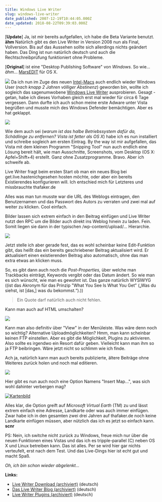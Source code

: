 ```yaml
---
title: Windows Live Writer
slug: windows-live-writer
date_published: 2007-12-19T10:44:05.000Z
date_updated: 2018-08-22T09:39:03.000Z
---
```


[**Update**] Ja, ist mir bereits aufgefallen, ich habe die Beta Variante benutzt. **ähm** Natürlich gibt es den Live Writer in Version 2008 nun als Final, Vollversion. Bis auf das Aussehen sollte sich allerdings nichts geändert haben. Das Ding ist nun natürlich deutsch und auch die Rechtschreibprüfung funktioniert ohne Probleme.

[**Original**] ist eine "Desktop Publishing Software" von *Windows*. So wie... *ähm*... [MarsEDIT](http://www.red-sweater.com/marsedit/) für OS X.

[![](//picdump.thafaker.de/2007/12/about-live-writer-thumb3.jpg)](http://picdump.thafaker.de/2007/12/about-live-writer5.jpg) Da ich nun im Zuge des neuen [Intel-Macs](__GHOST_URL__/14/magges/) auch endlich wieder Windows User (*nach knapp 2 Jahren völliger Abstinenz*) geworden bin, wollte ich sogleich das sagenumwobene [Windows Live Writer](http://get.live.com/de-de/betas/writer_betas) ausprobieren. Gesagt - getan, habe ich dieses Vorhaben gleich erst mal wieder für circa 6 Tage vergessen. Dann durfte ich auch schon meine erste Adware unter Vista begrüßen und musste mich des Windows Defender bemächtigen. Aber es hat geklappt. 

[![](//picdump.thafaker.de/2007/12/live-writer-window-thumb.jpg)](http://picdump.thafaker.de/2007/12/live-writer-window2.jpg)

Wie dem auch sei (*warum ist das halbe Betriebssystem dafür da, Schädlinge zu entfernen? Vista ist fetter als OS X*) habe ich es nun installiert und schreibe sogleich am ersten Eintrag. By the way ist mir aufgefallen, das Vista mit dem kleinen Programm "Snipping Tool" nun auch endlich eine Lösung bereit hält, wie man Ausschnitte, Screenshots, vom Desktop (OS X: Apfel+Shift+4) erstellt. Ganz ohne Zusatzprogramme. Bravo. Aber ich schweife ab.

Live Writer fragt beim ersten Start ob man ein neues Blog bei get.live.hastenichgesehen hosten möchte, oder aber ein bereits Existierendes konfigurieren will. Ich entschied mich für Letzteres und missbrauchte thafaker.de

Alles was man tun musste war die URL des Weblogs eintragen, den Benutzernamen und das Passwort des Autors zu verraten und zwei mal auf weiter zu klicken. Cool einfach.

Bilder lassen sich extrem einfach in den Beitrag einfügen und Live Writer nutzt den RPC um die Bilder auch direkt ins Weblog hinein zu laden. Fein. Somit liegen sie dann in der typischen /wp-content/upload/... Hierarchie.

[![](//picdump.thafaker.de/2007/12/publishing.jpg)](http://picdump.thafaker.de/2007/12/publishing1.jpg)

Jetzt stelle ich aber gerade fest, das es wohl scheinbar keine Edit-Funktion gibt, das heißt das ein bereits geschriebener Beitrag aktualisiert wird. Er aktualisiert einen existierenden Beitrag also automatisch, ohne das man extra etwas an klicken muss.

So, es gibt dann auch noch die *Post-Properties,* über welche man Trackbacks einträgt, Keywords vergibt oder das Datum ändert. So wie man es sich wünscht, wie man es gewohnt ist. Das ganze natürlich WYSIWYG ((ist das Akronym für das Prinzip "What You See Is What You Get" („Was du siehst, ist [das,] was du bekommst.“).))

> Ein Quote darf natürlich auch nicht fehlen.

Kann man auch auf HTML umschalten?

[![](//picdump.thafaker.de/2007/12/html-ansicht.jpg)](http://picdump.thafaker.de/2007/12/html-ansicht1.jpg)

Kann man also definitiv über "View" in der Menüleiste. Was wäre denn noch so wichtig? Alternative Uploadmöglichkeiten? Hmm, man kann scheinbar keinen FTP einstellen. Aber es gibt die Möglichkeit, Plugins zu aktivieren. Also sollte es irgendwo ein Resort dafür geben. Vielleicht kann man ihm so ja FTP beibringen. Wäre jetzt nicht so schlimm wie ich finde.

Ach ja, natürlich kann man auch bereits publizierte, ältere Beiträge ohne Weiteres zurück holen und noch mal editieren.

[![](//picdump.thafaker.de/2007/12/retrieving-posts.jpg)](http://picdump.thafaker.de/2007/12/retrieving-posts1.jpg)

Hier gibt es nun auch noch eine Option Namens "Insert Map...", was sich wohl dahinter verbergen mag?

[![Kartenbild](//picdump.thafaker.de/2007/12/map-84e2ff23e74b.jpg)](http://maps.live.com/default.aspx?v=2&amp;cp=50.97724~11.02924&amp;lvl=13&amp;style=r&amp;mkt=en-US&amp;FORM=LLWR)

Alles klar, die Option greift auf *Microsoft Virtual Earth* (TM) zu und lässt extrem einfach eine Adresse, Landkarte oder was auch immer einfügen. Zwar habe ich in den gesamten zwei drei Jahren auf thafaker.de noch keine Landkarte einfügen müssen, aber nützlich das ich es jetzt so einfach kann. **scnr**

PS: Nein, ich switche nicht zurück zu Windows, freue mich nur über die neuen Funktionen eines Vistas und das ich es tripple-parallel (C) neben OS X und Linux betreiben kann. Das ist alles. Per se wird hier gar nichts verteufelt, erst nach dem Test. Und das Live-Dings hier ist echt gut und macht Spaß. 

*Oh, ich bin schon wieder abgelenkt...*

**Links:**

- [Live Writer Download (archiviert)](http://web.archive.org/web/20080215052814/http://get.live.com/writer/overview) (deutsch)  
- [Das Live Writer Blog (archiviert)](http://web.archive.org/web/20070723141455/http://www.live-writer.de/project/) (deutsch)  
- [Live Writer Plugins (archiviert)](http://web.archive.org/web/20070723141732/http://www.live-writer.de/project/CategoryView,category,Plug-Ins.aspx) (deutsch)
